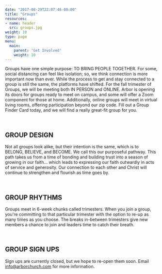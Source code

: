 ```yaml
---
date: "2017-08-29T22:07:46-08:00"
title: "Groups"
resources:
- name: header
  src: groups.jpg
weight: 10
type: page
menu:
  main:
    parent: 'Get Involved'
    weight: 10
---
```


Groups have one simple purpose: TO BRING PEOPLE TOGETHER. For some, social distancing can feel like isolation; so, we think connection is more important now than ever. While the process to get and stay connected to a group is still the same, the platforms have shifted. For the fall trimester of Groups, we will be meeting both IN PERSON and ONLINE. Arbor is opening its doors for groups ready to meet on campus, and some will offer a Zoom component for those at home. Additionally, online groups will meet in virtual living rooms, offering participation beyond our zip code. Fill out a Group Finder Card today, and we will find a really great-fit group for you.

<br />

## GROUP DESIGN

Not all groups look alike, but their intention is the same, which is to BELONG, BELIEVE, and BECOME. We call this our purposeful pathway. This path takes us from a time of bonding and building trust into a season of growing in our faith... which leads to expressing our faith outwardly in acts of service and generosity. Our connection to each other and Christ will continue to strengthen and flourish as time goes by.

<br />

## GROUP RHYTHMS

Groups meet in 6-week chunks called trimesters. When you join a group, you're committing to that particular trimester with the option to re-up as many times as you choose. The breaks in-between trimesters give new members a chance to join and leaders time to catch their breath.

<br />

## GROUP SIGN UPS

Sign ups are currently closed, but we hope to re-open them soon. Email <info@arborchurch.com> for more information.

